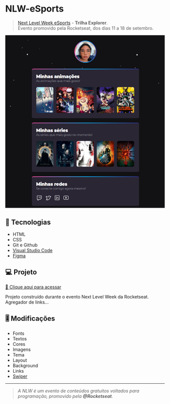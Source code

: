 # NLW-eSports
> <a href="https://lp.rocketseat.com.br/nlw?referralId=olga-38628"> Next Level Week eSports</a> - **Trilha Explorer**. <br> Evento promovido pela Rocketseat,
dos dias 11 a 18 de setembro. 

![preview](./.github/preview.png)
## 🚀 Tecnologias

- HTML
- CSS
- Git e Github
- <a href="https://code.visualstudio.com/"> Visual Studio Code </a>
- <a href="https://www.figma.com/"> Figma </a>

## 💻 Projeto
[🔗 Clique aqui para acessar](https://olgajuanne.github.io/NLW-eSports/)

Projeto construído durante o evento Next Level Week da Rocketseat. 
Agregador de links...


 ## 🎚 Modificações 

- Fonts
- Textos 
- Cores 
- Imagens 
- Tema
- Layout
- Background
- Links 
- <a href="https://swiperjs.com/"> Swiper </a>
  
---


> *A NLW é um evento de conteúdos gratuitos voltados para programação, promovido pela **@Rocketseat**.*